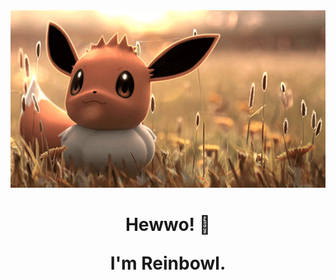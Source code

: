 <img src="https://github.com/Reinbowl/Reinbowl/blob/master/assets/eevee.gif">
<h1 align='center'> Hewwo! 👋
<p align='center'>
I'm Reinbowl.
<!--
**Reinbowl/Reinbowl** is a ✨ _special_ ✨ repository because its `README.md` (this file) appears on your GitHub profile.